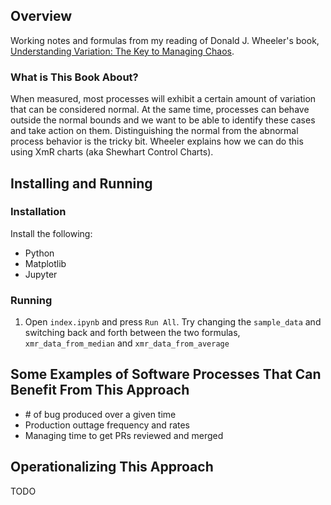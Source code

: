 ## Overview

Working notes and formulas from my reading of Donald J. Wheeler's book, [Understanding Variation: The Key to Managing Chaos](https://www.amazon.com/Understanding-Variation-Key-Managing-Chaos/dp/0945320531).

### What is This Book About?

When measured, most processes will exhibit a certain amount of variation that can be considered normal. At the same time, processes can behave outside the normal bounds and we want to be able to identify these cases and take action on them. Distinguishing the normal from the abnormal process behavior is the tricky bit. Wheeler explains how we can do this using XmR charts (aka Shewhart Control Charts).

## Installing and Running

### Installation 

Install the following:

- Python
- Matplotlib
- Jupyter 

### Running

1. Open `index.ipynb` and press `Run All`. Try changing the `sample_data` and switching back and forth between the two formulas, `xmr_data_from_median` and `xmr_data_from_average`

## Some Examples of Software Processes That Can Benefit From This Approach

- \# of bug produced over a given time
- Production outtage frequency and rates
- Managing time to get PRs reviewed and merged

## Operationalizing This Approach

TODO
